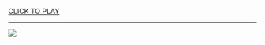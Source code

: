 
<a href="https://premium76.site?title=unblocked_games_run_3&ref=13M">CLICK TO PLAY</a></h3>
<hr>

<a href="https://premium76.site?title=unblocked_games_run_3&ref=13M"><img src="https://clearcache.store/games.png"></a>


